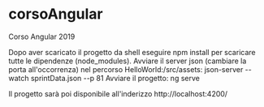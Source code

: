 # corsoAngular
Corso Angular 2019

Dopo aver scaricato il progetto da shell eseguire npm install per scaricare tutte le dipendenze (node_modules).
Avviare il server json (cambiare la porta all'occorrenza) nel percorso HelloWorld:/src/assets:  json-server --watch sprintData.json --p 81
Avviare il progetto: ng serve

Il progetto sarà poi disponibile all'inderizzo http://localhost:4200/
